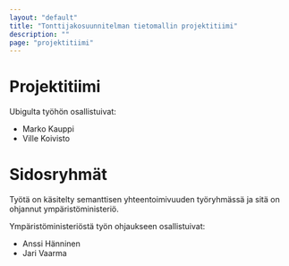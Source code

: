 ```yaml
---
layout: "default"
title: "Tonttijakosuunnitelman tietomallin projektitiimi"
description: ""
page: "projektitiimi"
---
```


# Projektitiimi

Ubigulta työhön osallistuivat:
- Marko Kauppi
- Ville Koivisto


# Sidosryhmät

Työtä on käsitelty semanttisen yhteentoimivuuden työryhmässä ja sitä on ohjannut ympäristöministeriö.

Ympäristöministeriöstä työn ohjaukseen osallistuivat:
- Anssi Hänninen
- Jari Vaarma

